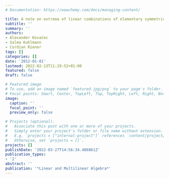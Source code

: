 ```yaml
---
# Documentation: https://wowchemy.com/docs/managing-content/

title: A note on extrema of linear combinations of elementary symmetric functions
subtitle: ''
summary: ''
authors:
- Alexander Kovačec
- Salma Kuhlmann
- Cordian Riener
tags: []
categories: []
date: '2012-01-01'
lastmod: 2022-02-13T11:29:52+01:00
featured: false
draft: false

# Featured image
# To use, add an image named `featured.jpg/png` to your page's folder.
# Focal points: Smart, Center, TopLeft, Top, TopRight, Left, Right, BottomLeft, Bottom, BottomRight.
image:
  caption: ''
  focal_point: ''
  preview_only: false

# Projects (optional).
#   Associate this post with one or more of your projects.
#   Simply enter your project's folder or file name without extension.
#   E.g. `projects = ["internal-project"]` references `content/project/deep-learning/index.md`.
#   Otherwise, set `projects = []`.
projects: []
publishDate: '2022-03-27T14:56:34.406861Z'
publication_types:
- '2'
abstract: ''
publication: '*Linear and Multilinear Algebra*'
---
```

